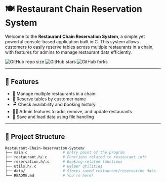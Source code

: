 # 🍽️ Restaurant Chain Reservation System

Welcome to the **Restaurant Chain Reservation System**, a simple yet powerful console-based application built in C. This system allows customers to easily reserve tables across multiple restaurants in a chain, with features for admins to manage restaurant data efficiently.

![GitHub repo size](https://img.shields.io/github/repo-size/SPIN0ZAi/Restaurant-Chain-Reservation-System?style=flat-square)
![GitHub stars](https://img.shields.io/github/stars/SPIN0ZAi/Restaurant-Chain-Reservation-System?style=flat-square)
![GitHub forks](https://img.shields.io/github/forks/SPIN0ZAi/Restaurant-Chain-Reservation-System?style=flat-square)

---

## 🔧 Features

- 🏨 Manage multiple restaurants in a chain
- 🧍 Reserve tables by customer name
- 🪑 Check availability and booking history
- 👨‍💼 Admin features to add, remove, and update restaurants
- 💾 Save and load data using file handling

---

## 📁 Project Structure

```bash
Restaurant-Chain-Reservation-System/
├── main.c                # Entry point of the program
├── restaurant.h/.c       # Functions related to restaurant info
├── reservation.h/.c      # Booking-related functions
├── utils.h/.c            # Helper utilities
├── data/                 # Stores saved restaurant/reservation data
└── README.md             # You're here!
